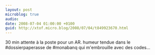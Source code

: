 ```yaml
---
layout: post
microblog: true
audio: 
date: 2008-07-04 01:00:00 +0100
guid: http://xtof.micro.blog/2008/07/04/t849923670.html
---
```

30 min attente à la poste pour un AR. humeur tendue dans le #dossierpaperasse de #monabanq qui m'embrouille avec des codes...
